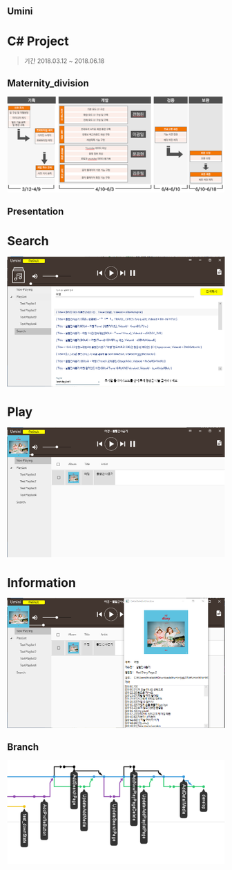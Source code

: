 ## Umini
# C# Project

> 기간 2018.03.12 ~ 2018.06.18

## Maternity_division
![](image/Maternity_division.png)
## Presentation
# Search
![](image/search.png)
# Play
![](image/play.png)
# Information
![](image/information.png)

## Branch
![](image/branch.png)
